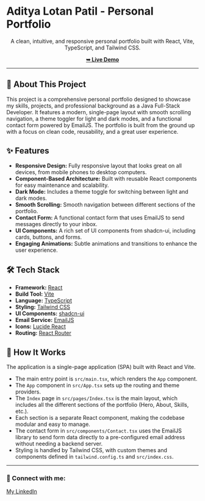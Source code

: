 # Aditya Lotan Patil - Personal Portfolio

<p align="center">
  A clean, intuitive, and responsive personal portfolio built with React, Vite, TypeScript, and Tailwind CSS.
</p>

<p align="center">
  <a href="https://adityapatil.lovable.app/"><strong>➥ Live Demo</strong></a>
</p>

---

## 📖 About This Project

This project is a comprehensive personal portfolio designed to showcase my skills, projects, and professional background as a Java Full-Stack Developer. It features a modern, single-page layout with smooth scrolling navigation, a theme toggler for light and dark modes, and a functional contact form powered by EmailJS. The portfolio is built from the ground up with a focus on clean code, reusability, and a great user experience.

## ✨ Features

-   **Responsive Design:** Fully responsive layout that looks great on all devices, from mobile phones to desktop computers.
-   **Component-Based Architecture:** Built with reusable React components for easy maintenance and scalability.
-   **Dark Mode:** Includes a theme toggle for switching between light and dark modes.
-   **Smooth Scrolling:** Smooth navigation between different sections of the portfolio.
-   **Contact Form:** A functional contact form that uses EmailJS to send messages directly to your inbox.
-   **UI Components:** A rich set of UI components from shadcn-ui, including cards, buttons, and forms.
-   **Engaging Animations:** Subtle animations and transitions to enhance the user experience.

## 🛠️ Tech Stack

-   **Framework:** [React](https://reactjs.org/)
-   **Build Tool:** [Vite](https://vitejs.dev/)
-   **Language:** [TypeScript](https://www.typescriptlang.org/)
-   **Styling:** [Tailwind CSS](https://tailwindcss.com/)
-   **UI Components:** [shadcn-ui](https://ui.shadcn.com/)
-   **Email Service:** [EmailJS](https://www.emailjs.com/)
-   **Icons:** [Lucide React](https://lucide.dev/guide/packages/lucide-react)
-   **Routing:** [React Router](https://reactrouter.com/)

## 🚀 How It Works

The application is a single-page application (SPA) built with React and Vite.
-   The main entry point is `src/main.tsx`, which renders the `App` component.
-   The `App` component in `src/App.tsx` sets up the routing and theme providers.
-   The `Index` page in `src/pages/Index.tsx` is the main layout, which includes all the different sections of the portfolio (Hero, About, Skills, etc.).
-   Each section is a separate React component, making the codebase modular and easy to manage.
-   The contact form in `src/components/Contact.tsx` uses the EmailJS library to send form data directly to a pre-configured email address without needing a backend server.
-   Styling is handled by Tailwind CSS, with custom themes and components defined in `tailwind.config.ts` and `src/index.css`.

---

### 👤 Connect with me:

<p>
  <a href="https://www.linkedin.com/in/aditya-patil-497b3224b/">My LinkedIn</a>
</p>
